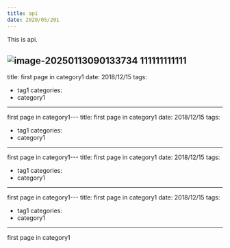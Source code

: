 ```yaml
---
title: api
date: 2020/05/201
---
```


This is api.

![image-20250113090133734](https://img.naspt.de/image-111111.png)
111111111111
---
title: first page in category1
date: 2018/12/15
tags:
 - tag1
categories:
 - category1
---

first page in category1---
title: first page in category1
date: 2018/12/15
tags:
 - tag1
categories:
 - category1
---

first page in category1---
title: first page in category1
date: 2018/12/15
tags:
 - tag1
categories:
 - category1
---

first page in category1---
title: first page in category1
date: 2018/12/15
tags:
 - tag1
categories:
 - category1
---

first page in category1